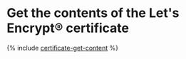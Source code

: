 # Get the contents of the Let's Encrypt® certificate

{% include [certificate-get-content](../../../_includes/certificate-manager/cert-get-content.md) %}

